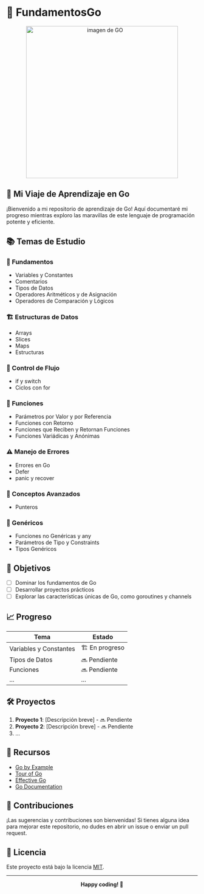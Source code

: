 # 🚀 FundamentosGo

<div align="center">
  <img src="https://miro.medium.com/v2/resize:fit:600/1*i2skbfmDsHayHhqPfwt6pA.png" alt="imagen de GO" width="400"/>
</div>

## 📘 Mi Viaje de Aprendizaje en Go

¡Bienvenido a mi repositorio de aprendizaje de Go! Aquí documentaré mi progreso mientras exploro las maravillas de este lenguaje de programación potente y eficiente.

## 📚 Temas de Estudio

### 🌱 Fundamentos

- Variables y Constantes
- Comentarios
- Tipos de Datos
- Operadores Aritméticos y de Asignación
- Operadores de Comparación y Lógicos

### 🏗️ Estructuras de Datos

- Arrays
- Slices
- Maps
- Estructuras

### 🔀 Control de Flujo

- if y switch
- Ciclos con for

### 🧰 Funciones

- Parámetros por Valor y por Referencia
- Funciones con Retorno
- Funciones que Reciben y Retornan Funciones
- Funciones Variádicas y Anónimas

### ⚠️ Manejo de Errores

- Errores en Go
- Defer
- panic y recover

### 🧠 Conceptos Avanzados

- Punteros

### 🧬 Genéricos

- Funciones no Genéricas y any
- Parámetros de Tipo y Constraints
- Tipos Genéricos

## 🎯 Objetivos

- [ ] Dominar los fundamentos de Go
- [ ] Desarrollar proyectos prácticos
- [ ] Explorar las características únicas de Go, como goroutines y channels

## 📈 Progreso

| Tema                   | Estado         |
| ---------------------- | -------------- |
| Variables y Constantes | 🏗️ En progreso |
| Tipos de Datos         | 🔜 Pendiente   |
| Funciones              | 🔜 Pendiente   |
| ...                    | ...            |

## 🛠️ Proyectos

1. **Proyecto 1**: [Descripción breve] - 🔜 Pendiente
2. **Proyecto 2**: [Descripción breve] - 🔜 Pendiente
3. ...

## 📖 Recursos

- [Go by Example](https://gobyexample.com/)
- [Tour of Go](https://tour.golang.org/)
- [Effective Go](https://golang.org/doc/effective_go.html)
- [Go Documentation](https://golang.org/doc/)

## 🤝 Contribuciones

¡Las sugerencias y contribuciones son bienvenidas! Si tienes alguna idea para mejorar este repositorio, no dudes en abrir un issue o enviar un pull request.

## 📄 Licencia

Este proyecto está bajo la licencia [MIT](https://opensource.org/licenses/MIT).

---

<div align="center">
  <strong>Happy coding! 🐹</strong>
</div>
